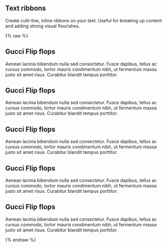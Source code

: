 ## Text ribbons

Create culti-line, inline ribbons on your text. Useful for breaking up content and adding strong visual flourishes.

{% raw %}
<h2 class="mt-0">
  <strong class="text-ribbon text-ribbon-primary">
    <span>Gucci Flip flops</span>
  </strong>
</h2>
<p class="mt-4">
  <span class="text-ribbon text-ribbon-primary">
    <span>Aenean lacinia bibendum nulla sed consectetur. Fusce dapibus, tellus ac cursus commodo, tortor mauris condimentum nibh, ut fermentum massa justo sit amet risus. Curabitur blandit tempus porttitor.</span>
  </span>
</p>

<h2 class="mt-5">
  <strong class="text-ribbon text-ribbon-success">
    <span>Gucci Flip flops</span>
  </strong>
</h2>
<p class="mt-4">
  <span class="text-ribbon text-ribbon-success">
    <span>Aenean lacinia bibendum nulla sed consectetur. Fusce dapibus, tellus ac cursus commodo, tortor mauris condimentum nibh, ut fermentum massa justo sit amet risus. Curabitur blandit tempus porttitor.</span>
  </span>
</p>

<h2 class="mt-5">
  <strong class="text-ribbon text-ribbon-info">
    <span>Gucci Flip flops</span>
  </strong>
</h2>
<p class="mt-4">
  <span class="text-ribbon text-ribbon-info">
    <span>Aenean lacinia bibendum nulla sed consectetur. Fusce dapibus, tellus ac cursus commodo, tortor mauris condimentum nibh, ut fermentum massa justo sit amet risus. Curabitur blandit tempus porttitor.</span>
  </span>
</p>

<h2 class="mt-5">
  <strong class="text-ribbon text-ribbon-warning">
    <span>Gucci Flip flops</span>
  </strong>
</h2>
<p class="mt-4">
  <span class="text-ribbon text-ribbon-warning">
    <span>Aenean lacinia bibendum nulla sed consectetur. Fusce dapibus, tellus ac cursus commodo, tortor mauris condimentum nibh, ut fermentum massa justo sit amet risus. Curabitur blandit tempus porttitor.</span>
  </span>
</p>

<h2 class="mt-5">
  <strong class="text-ribbon text-ribbon-danger">
    <span>Gucci Flip flops</span>
  </strong>
</h2>
<p class="mt-4">
  <span class="text-ribbon text-ribbon-danger">
    <span>Aenean lacinia bibendum nulla sed consectetur. Fusce dapibus, tellus ac cursus commodo, tortor mauris condimentum nibh, ut fermentum massa justo sit amet risus. Curabitur blandit tempus porttitor.</span>
  </span>
</p>

{% endraw %}
